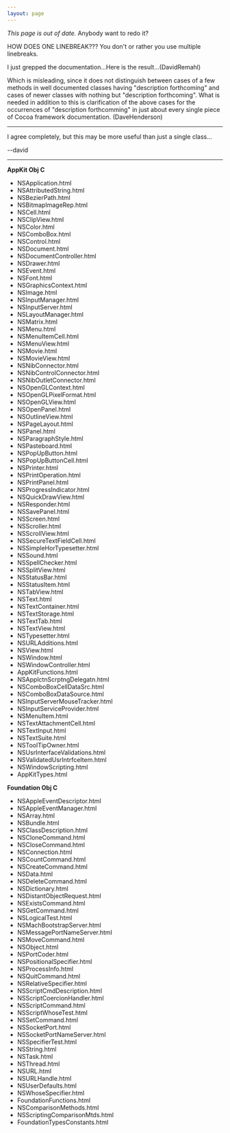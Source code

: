 ```yaml
---
layout: page
---
```


*This page is out of date.* Anybody want to redo it?

HOW DOES ONE LINEBREAK??? You don't or rather you use multiple linebreaks.

I just grepped the documentation...Here is the result...(DavidRemahl)

Which is misleading, since it does not distinguish between cases of a few methods in well documented classes having "description forthcoming" and cases of newer classes with nothing but "description forthcoming". What is needed in addition to this is clarification of the above cases for the occurrences of "description forthcomming" in just about every single piece of Cocoa framework documentation. (DaveHenderson)

---

I agree completely, but this may be more useful than just a single class...

--david

----

**AppKit Obj C**

* NSApplication.html
* NSAttributedString.html
* NSBezierPath.html
* NSBitmapImageRep.html
* NSCell.html
* NSClipView.html
* NSColor.html
* NSComboBox.html
* NSControl.html
* NSDocument.html
* NSDocumentController.html
* NSDrawer.html
* NSEvent.html
* NSFont.html
* NSGraphicsContext.html
* NSImage.html
* NSInputManager.html
* NSInputServer.html
* NSLayoutManager.html
* NSMatrix.html
* NSMenu.html
* NSMenuItemCell.html
* NSMenuView.html
* NSMovie.html
* NSMovieView.html
* NSNibConnector.html
* NSNibControlConnector.html
* NSNibOutletConnector.html
* NSOpenGLContext.html
* NSOpenGLPixelFormat.html
* NSOpenGLView.html
* NSOpenPanel.html
* NSOutlineView.html
* NSPageLayout.html
* NSPanel.html
* NSParagraphStyle.html
* NSPasteboard.html
* NSPopUpButton.html
* NSPopUpButtonCell.html
* NSPrinter.html
* NSPrintOperation.html
* NSPrintPanel.html
* NSProgressIndicator.html
* NSQuickDrawView.html
* NSResponder.html
* NSSavePanel.html
* NSScreen.html
* NSScroller.html
* NSScrollView.html
* NSSecureTextFieldCell.html
* NSSimpleHorTypesetter.html
* NSSound.html
* NSSpellChecker.html
* NSSplitView.html
* NSStatusBar.html
* NSStatusItem.html
* NSTabView.html
* NSText.html
* NSTextContainer.html
* NSTextStorage.html
* NSTextTab.html
* NSTextView.html
* NSTypesetter.html
* NSURLAdditions.html
* NSView.html
* NSWindow.html
* NSWindowController.html
* AppKitFunctions.html
* NSApplctnScrptngDelegatn.html
* NSComboBoxCellDataSrc.html
* NSComboBoxDataSource.html
* NSInputServerMouseTracker.html
* NSInputServiceProvider.html
* NSMenuItem.html
* NSTextAttachmentCell.html
* NSTextInput.html
* NSTextSuite.html
* NSToolTipOwner.html
* NSUsrInterfaceValidations.html
* NSValidatedUsrIntrfceItem.html
* NSWindowScripting.html
* AppKitTypes.html


**Foundation Obj C**

* NSAppleEventDescriptor.html
* NSAppleEventManager.html
* NSArray.html
* NSBundle.html
* NSClassDescription.html
* NSCloneCommand.html
* NSCloseCommand.html
* NSConnection.html
* NSCountCommand.html
* NSCreateCommand.html
* NSData.html
* NSDeleteCommand.html
* NSDictionary.html
* NSDistantObjectRequest.html
* NSExistsCommand.html
* NSGetCommand.html
* NSLogicalTest.html
* NSMachBootstrapServer.html
* NSMessagePortNameServer.html
* NSMoveCommand.html
* NSObject.html
* NSPortCoder.html
* NSPositionalSpecifier.html
* NSProcessInfo.html
* NSQuitCommand.html
* NSRelativeSpecifier.html
* NSScriptCmdDescription.html
* NSScriptCoercionHandler.html
* NSScriptCommand.html
* NSScriptWhoseTest.html
* NSSetCommand.html
* NSSocketPort.html
* NSSocketPortNameServer.html
* NSSpecifierTest.html
* NSString.html
* NSTask.html
* NSThread.html
* NSURL.html
* NSURLHandle.html
* NSUserDefaults.html
* NSWhoseSpecifier.html
* FoundationFunctions.html
* NSComparisonMethods.html
* NSScriptingComparisonMtds.html
* FoundationTypesConstants.html
